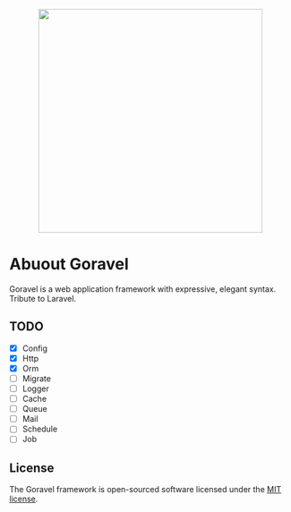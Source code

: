 <p align="center"><img src="https://cdn.nlark.com/yuque/0/2021/png/744320/1637573588926-377e7fa5-9c88-4137-b7b4-978354ababaa.png?x-oss-process=image%2Fresize%2Cw_1500%2Climit_0" width="400"></p>

# Abuout Goravel

Goravel is a web application framework with expressive, elegant syntax. Tribute to Laravel.

## TODO

- [x] Config
- [x] Http
- [x] Orm
- [ ] Migrate
- [ ] Logger
- [ ] Cache
- [ ] Queue
- [ ] Mail
- [ ] Schedule
- [ ] Job

## License

The Goravel framework is open-sourced software licensed under the [MIT license](https://opensource.org/licenses/MIT).